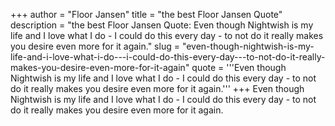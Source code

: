 +++
author = "Floor Jansen"
title = "the best Floor Jansen Quote"
description = "the best Floor Jansen Quote: Even though Nightwish is my life and I love what I do - I could do this every day - to not do it really makes you desire even more for it again."
slug = "even-though-nightwish-is-my-life-and-i-love-what-i-do---i-could-do-this-every-day---to-not-do-it-really-makes-you-desire-even-more-for-it-again"
quote = '''Even though Nightwish is my life and I love what I do - I could do this every day - to not do it really makes you desire even more for it again.'''
+++
Even though Nightwish is my life and I love what I do - I could do this every day - to not do it really makes you desire even more for it again.
